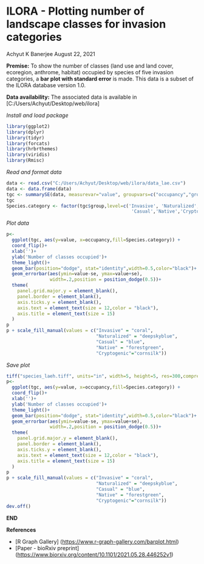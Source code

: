 ILORA - Plotting number of landscape classes for invasion categories
================
Achyut K Banerjee
August 22, 2021

**Premise:** To show the number of classes (land use and land cover,
ecoregion, anthrome, habitat) occupied by species of five invasion
categories, a **bar plot with standard error** is made. This data is a
subset of the ILORA database version 1.0.

**Data availability:** The associated data is available in
\[C:/Users/Achyut/Desktop/web/ilora\]

*Install and load package*

``` r
library(ggplot2)
library(dplyr)
library(tidyr)
library(forcats)
library(hrbrthemes)
library(viridis)
library(Rmisc)
```

*Read and format data*

``` r
data <- read.csv("C:/Users/Achyut/Desktop/web/ilora/data_lae.csv")
data <- data.frame(data)
tgc <- summarySE(data, measurevar="value", groupvars=c("occupancy","group"))
tgc
Species.category <- factor(tgc$group,level=c('Invasive', 'Naturalized', 
                                              'Casual','Native','Cryptogenic'))
```

*Plot data*

``` r
p<-
  ggplot(tgc, aes(y=value, x=occupancy,fill=Species.category)) + 
  coord_flip()+
  xlab('')+
  ylab('Number of classes occupied')+
  theme_light()+
  geom_bar(position="dodge", stat="identity",width=0.5,color="black")+
  geom_errorbar(aes(ymin=value-se, ymax=value+se),
                width=.2,position = position_dodge(0.5))+
  theme(
    panel.grid.major.y = element_blank(),
    panel.border = element_blank(),
    axis.ticks.y = element_blank(),
    axis.text = element_text(size = 12,color = "black"),
    axis.title = element_text(size = 15)
  )
p
p + scale_fill_manual(values = c("Invasive" = "coral",
                                 "Naturalized" = "deepskyblue",
                                 "Casual" = "blue",
                                 "Native" = "forestgreen",
                                 "Cryptogenic"="cornsilk"))
```

*Save plot*

``` r
tiff("species_laeh.tiff", units="in", width=5, height=5, res=300,compression = "none")
p<-
  ggplot(tgc, aes(y=value, x=occupancy,fill=Species.category)) + 
  coord_flip()+
  xlab('')+
  ylab('Number of classes occupied')+
  theme_light()+
  geom_bar(position="dodge", stat="identity",width=0.5,color="black")+
  geom_errorbar(aes(ymin=value-se, ymax=value+se),
                width=.2,position = position_dodge(0.5))+
  theme(
    panel.grid.major.y = element_blank(),
    panel.border = element_blank(),
    axis.ticks.y = element_blank(),
    axis.text = element_text(size = 12,color = "black"),
    axis.title = element_text(size = 15)
  )
p
p + scale_fill_manual(values = c("Invasive" = "coral",
                                 "Naturalized" = "deepskyblue",
                                 "Casual" = "blue",
                                 "Native" = "forestgreen",
                                 "Cryptogenic"="cornsilk"))
dev.off()
```

**END**

**References**

  - \[R Graph Gallery\] (<https://www.r-graph-gallery.com/barplot.html>)
  - \[Paper - bioRxiv preprint\]
    (<https://www.biorxiv.org/content/10.1101/2021.05.28.446252v1>)

